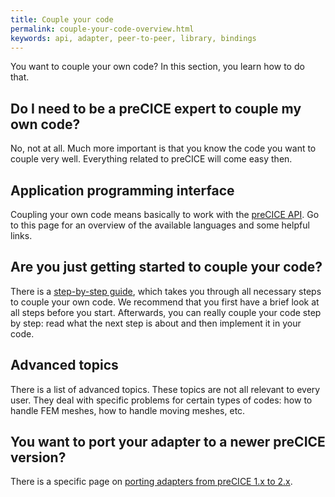 ```yaml
---
title: Couple your code
permalink: couple-your-code-overview.html
keywords: api, adapter, peer-to-peer, library, bindings
---
```


You want to couple your own code? In this section, you learn how to do that.

## Do I need to be a preCICE expert to couple my own code?

No, not at all. Much more important is that you know the code you want to couple very well. Everything related to preCICE will come easy then.

## Application programming interface

Coupling your own code means basically to work with the [preCICE API](couple-your-code-api.html). Go to this page for an overview of the available languages and some helpful links.

## Are you just getting started to couple your code?

There is a [step-by-step guide](couple-your-code-preparing-your-solver.html), which takes you through all necessary steps to couple your own code. We recommend that you first have a brief look at all steps before you start. Afterwards, you can really couple your code step by step: read what the next step is about and then implement it in your code.

## Advanced topics

There is a list of advanced topics. These topics are not all relevant to every user. They deal with specific problems for certain types of codes: how to handle FEM meshes, how to handle moving meshes, etc.  

## You want to port your adapter to a newer preCICE version?

There is a specific page on [porting adapters from preCICE 1.x to 2.x](couple-your-code-porting-adapters.html).
